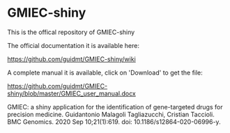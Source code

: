 # GMIEC-shiny

This is the offical repository of GMIEC-shiny

The official documentation it is available here:

https://github.com/guidmt/GMIEC-shiny/wiki

A complete manual it is available, click on 'Download' to get the file:

https://github.com/guidmt/GMIEC-shiny/blob/master/GMIEC_user_manual.docx

GMIEC: a shiny application for the identification of gene-targeted drugs for precision medicine. Guidantonio Malagoli
Tagliazucchi, Cristian Taccioli. BMC Genomics. 2020 Sep 10;21(1):619. doi: 10.1186/s12864-020-06996-y.


